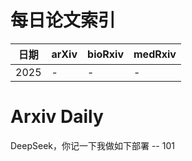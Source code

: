 # 每日论文索引

| 日期 | arXiv | bioRxiv | medRxiv |
|------|-------|---------|---------|
| 2025 | - | - | - |

















































































































































































































































































































































































# Arxiv Daily


DeepSeek，你记一下我做如下部署 -- 101
